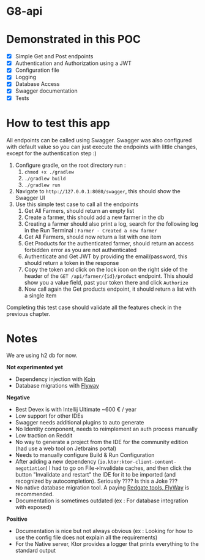 # G8-api

# Demonstrated in this POC
- [x] Simple Get and Post endpoints
- [x] Authentication and Authorization using a JWT
- [x] Configuration file
- [x] Logging
- [x] Database Access
- [x] Swagger documentation
- [x] Tests

# How to test this app

All endpoints can be called using Swagger. Swagger was also configured with default value so you can just execute the endpoints with little changes, except for the authentication step :)

1. Configure gradle, on the root directory run :
   1. `chmod +x ./gradlew`
   2. `./gradlew build`
   3. `./gradlew run`
2. Navigate to `http://127.0.0.1:8080/swagger`, this should show the Swagger UI
3. Use this simple test case to call all the endpoints
   1. Get All Farmers, should return an empty list
   2. Create a farmer, this should add a new farmer in the db
   3. Creating a farmer should also print a log, search for the following log in the Run Terminal : `Farmer - Created a new farmer`
   4. Get All Farmers, should now return a list with one item
   5. Get Products for the authenticated farmer, should return an access forbidden error as you are not authenticated
   6. Authenticate and Get JWT by providing the email/password, this should return a token in the response
   7. Copy the token and click on the lock icon on the right side of the header of the `GET
      /api/farmer/{id}/product` endpoint. This should show you a value field, past your token there and click `Authorize`
   8. Now call again the Get products endpoint, it should return a list with a single item

Completing this test case should validate all the features check in the previous chapter.

# Notes

We are using h2 db for now.

**Not experimented yet**
- Dependency injection with [Koin](https://insert-koin.io/docs/reference/koin-ktor/ktor/)
- Database migrations with [Flyway](https://flywaydb.org/)

**Negative**
- Best Devex is with Intellij Ultimate ~600 € / year
- Low support for other IDEs
- Swagger needs additional plugins to auto generate
- No Identity component, needs to reimplement an auth process manually
- Low traction on Reddit
- No way to generate a project from the IDE for the community edition (had use a web tool on Jetbrains portal)
- Needs to manually configure Build & Run Configuration
- After adding a new dependency (`io.ktor:ktor-client-content-negotiation`) I had to go on File->Invalidate caches, and then click the button "Invalidate and restart" the IDE for it to be imported (and recognized by autocompletion). Seriously ???? Is this a Joke ???
- No native database migration tool. A paying [Redgate tools, FlyWay](https://flywaydb.org/) is recommended.
- Documentation is sometimes outdated (ex : For database integration with exposed)

**Positive**
- Documentation is nice but not always obvious (ex : Looking for how to use the config file does not explain all the requirements)
- For the Native server, Ktor provides a logger that prints everything to the standard output
